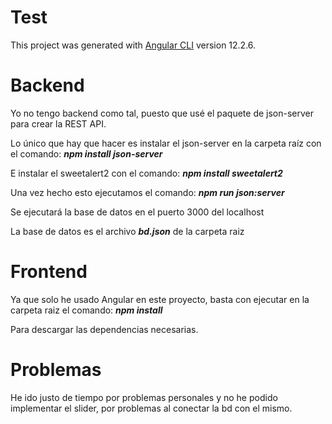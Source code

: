 # Test

This project was generated with [Angular CLI](https://github.com/angular/angular-cli) version 12.2.6.

# Backend


Yo no tengo backend como tal, puesto que usé el paquete de json-server para crear la REST API.

Lo único que hay que hacer es instalar el json-server en la carpeta raíz con el comando: ***npm install json-server***

E instalar el sweetalert2 con el comando: ***npm install sweetalert2***

Una vez hecho esto ejecutamos el comando: ***npm run json:server***

Se ejecutará la base de datos en el puerto 3000 del localhost

La base de datos es el archivo ***bd.json*** de la carpeta raiz


# Frontend


Ya que solo he usado Angular en este proyecto, basta con ejecutar en la carpeta raiz el comando: ***npm install***

Para descargar las dependencias necesarias.

# Problemas

He ido justo de tiempo por problemas personales y no he podido implementar el slider, por problemas al conectar la bd con el mismo.
